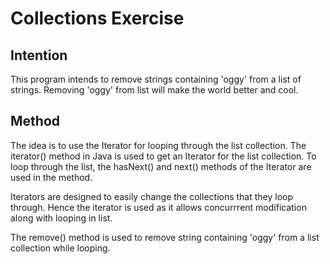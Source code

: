 
# Collections Exercise

## Intention

This program intends to remove strings containing 'oggy' from a list of strings.
Removing 'oggy' from list will make the world better and cool.

## Method

The idea is to use the Iterator for looping through the list collection. 
The iterator() method in Java is used to get an Iterator for the list collection.
To loop through the list, the hasNext() and next() methods of the Iterator are used in the method.

Iterators are designed to easily change the collections that they loop through.
Hence the iterator is used as it allows concurrrent modification along with looping in list.

The remove() method is used to remove string containing 'oggy' from a list collection while looping.
